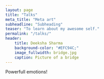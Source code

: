 ```yaml
---
layout: page
title: "Talks"
meta_title: "Meta art"
subheadline: "Subheading"
teaser: "To learn about my awesome self."
permalink: "/talks/"
header:
    title: Deeksha Sharma
    background-color: "#EFC94C;"
    image_fullwidth: bridge.jpg
    caption: Picture of a bridge
---
```


Powerfull emotions!
